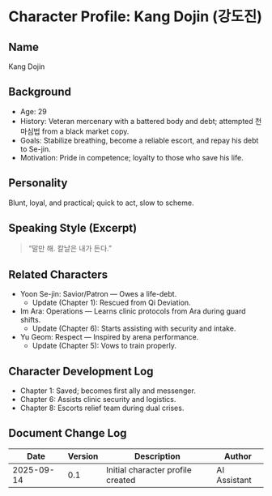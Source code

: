 # Character Profile: Kang Dojin (강도진)

## Name
Kang Dojin

## Background
- Age: 29
- History: Veteran mercenary with a battered body and debt; attempted 천마심법 from a black market copy.
- Goals: Stabilize breathing, become a reliable escort, and repay his debt to Se-jin.
- Motivation: Pride in competence; loyalty to those who save his life.

## Personality
Blunt, loyal, and practical; quick to act, slow to scheme.

## Speaking Style (Excerpt)
> “말만 해. 칼날은 내가 든다.”

## Related Characters
- Yoon Se-jin: Savior/Patron — Owes a life-debt.
  - Update (Chapter 1): Rescued from Qi Deviation.
- Im Ara: Operations — Learns clinic protocols from Ara during guard shifts.
  - Update (Chapter 6): Starts assisting with security and intake.
- Yu Geom: Respect — Inspired by arena performance.
  - Update (Chapter 5): Vows to train properly.

## Character Development Log
- Chapter 1: Saved; becomes first ally and messenger.
- Chapter 6: Assists clinic security and logistics.
- Chapter 8: Escorts relief team during dual crises.

## Document Change Log
| Date       | Version | Description                         | Author       |
|------------|---------|-------------------------------------|--------------|
| 2025-09-14 | 0.1     | Initial character profile created   | AI Assistant |